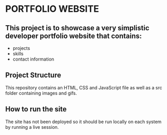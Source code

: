 # PORTFOLIO WEBSITE 

## This project is to showcase a very simplistic developer portfolio website that contains:

- projects
- skills
- contact information

## Project Structure

This repository contains an HTML, CSS and JavaScript file as well as a src folder containing images and gifs. 

## How to run the site

The site has not been deployed so it should be run locally on each system by running a live session.

